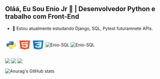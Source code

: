 ## Oláá, Eu Sou Enio Jr 👋 | Desenvolvedor Python e trabalho com Front-End

- 🌱 Estou atualmente estudando Django, SQL, Pytest futuramnete APIs.

<div style="display: inline_block"><br>
  <img align="center" alt="Enio-Python" height="30" width="40" src="https://raw.githubusercontent.com/devicons/devicon/master/icons/python/python-original.svg">
  <img align="center" alt="Enio-HTML" height="30" width="40" src="https://raw.githubusercontent.com/devicons/devicon/master/icons/html5/html5-original.svg">
  <img align="center" alt="Enio-CSS" height="30" width="40" src="https://raw.githubusercontent.com/devicons/devicon/master/icons/css3/css3-original.svg">
  <img align="center" alt="Enio-SQL" height="30" width="40" src="https://cdn.jsdelivr.net/gh/devicons/devicon@latest/icons/azuresqldatabase/azuresqldatabase-original.svg" />
  <img  align="center" alt="Enio-SQL" height="30" width="40" src="https://cdn.jsdelivr.net/gh/devicons/devicon@latest/icons/django/django-plain.svg" />
</div>  


##

<div>
  <a href="https://instagram.com/enio_junior100" target="_blank"><img src="https://img.shields.io/badge/-Instagram-%23E4405F?style=for-the-badge&logo=instagram&logoColor=white" target="_blank"></a>
  <a href="https://www.linkedin.com/in/enioeduardojr" target="_blank"><img src="https://img.shields.io/badge/-LinkedIn-%230077B5?style=for-the-badge&logo=linkedin&logoColor=white" target="_blank"></a>
  <a href = "mailto:eniojr100@gmail.com"><img src="https://img.shields.io/badge/-Gmail-%23333?style=for-the-badge&logo=gmail&logoColor=white" target="_blank"></a>
</div>

![Anurag's GitHub stats](https://github-readme-stats.vercel.app/api?username=EnioJr18&show_icons=true&theme=tokyonight)
